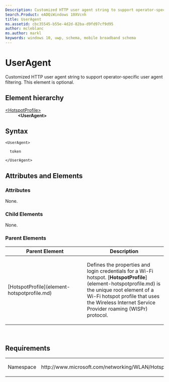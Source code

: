 ```yaml
---
Description: Customized HTTP user agent string to support operator-specific user agent filtering.
Search.Product: eADQiWindows 10XVcnh
title: UserAgent
ms.assetid: cbc35545-b55e-4d2d-82ba-d9fd97cf9d95
author: mcleblanc
ms.author: markl
keywords: windows 10, uwp, schema, mobile broadband schema
---
```


# UserAgent


Customized HTTP user agent string to support operator-specific user agent filtering. This element is optional.

## Element hierarchy

<dl>
<dt><a href="element-hotspotprofile.md">&lt;HotspotProfile&gt;</a></dt>
<dd><b>&lt;UserAgent&gt;</b></dd>
</dl>

## Syntax

``` syntax
<UserAgent>

  token

</UserAgent>
```

## Attributes and Elements


### Attributes

None.

### Child Elements

None.

### Parent Elements

<table>
<colgroup>
<col width="50%" />
<col width="50%" />
</colgroup>
<thead>
<tr class="header">
<th>Parent Element</th>
<th>Description</th>
</tr>
</thead>
<tbody>
<tr class="odd">
<td>[HotspotProfile](element-hotspotprofile.md)</td>
<td><p>Defines the properties and login credentials for a Wi-Fi hotspot. [<strong>HotspotProfile</strong>](element-hotspotprofile.md) is the unique root element of a Wi-Fi hotspot profile that uses the Wireless Internet Service Provider roaming (WISPr) protocol.</p></td>
</tr>
</tbody>
</table>

 

## Requirements

<table>
<colgroup>
<col width="50%" />
<col width="50%" />
</colgroup>
<tbody>
<tr class="odd">
<td><p>Namespace</p></td>
<td><p>http://www.microsoft.com/networking/WLAN/HotspotProfile/v1</p></td>
</tr>
</tbody>
</table>

 

 



